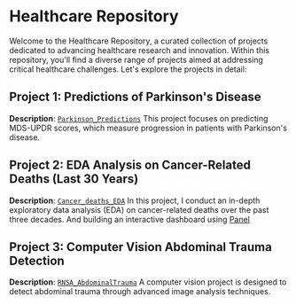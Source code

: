 # Healthcare Repository

Welcome to the Healthcare Repository, a curated collection of projects dedicated to advancing healthcare research and innovation. Within this repository, you'll find a diverse range of projects aimed at addressing critical healthcare challenges. Let's explore the projects in detail:

## Project 1: Predictions of Parkinson's Disease

**Description**: [`Parkinson_Predictions`](https://github.com/odartsi/Healthcare/tree/main/Parkinson_Predictions) This project focuses on predicting MDS-UPDR scores, which measure progression in patients with Parkinson's disease. 

## Project 2: EDA Analysis on Cancer-Related Deaths (Last 30 Years)

**Description**: [`Cancer_deaths_EDA`](https://github.com/odartsi/Healthcare/tree/main/Cancer_deaths_EDA) In this project, I conduct an in-depth exploratory data analysis (EDA) on cancer-related deaths over the past three decades. And building an interactive dashboard using [Panel](https://panel.holoviz.org/reference/index.html)

## Project 3: Computer Vision Abdominal Trauma Detection

**Description**: [`RNSA_AbdominalTrauma`](https://github.com/odartsi/Healthcare/tree/main/RNSA_AbdominalTrauma) A computer vision project is designed to detect abdominal trauma through advanced image analysis techniques. 
